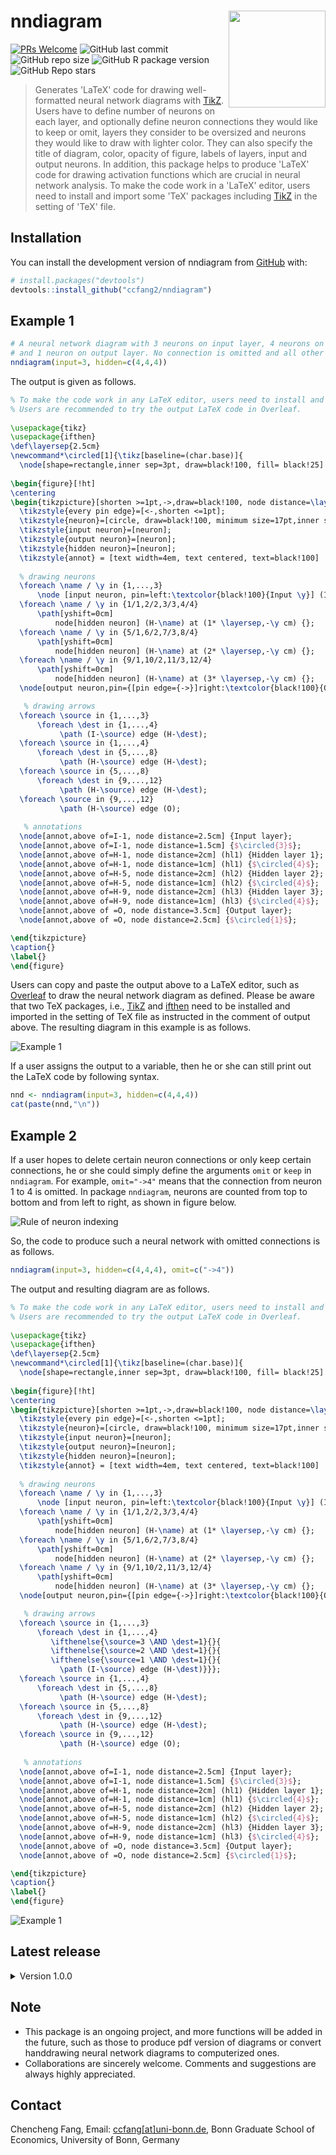 # nndiagram <img src="man/figures/badge.png" align="right" alt="" width="155" />

[![PRs Welcome](https://img.shields.io/badge/PRs-welcome-brightgreen.svg?style=flat-square)](https://makeapullrequest.com)
![GitHub last commit](https://img.shields.io/github/last-commit/ccfang2/nndiagram?logo=GitHub)
![GitHub repo size](https://img.shields.io/github/repo-size/ccfang2/nndiagram?logo=GitHub)
![GitHub R package version](https://img.shields.io/github/r-package/v/ccfang2/nndiagram?logo=R)
![GitHub Repo stars](https://img.shields.io/github/stars/ccfang2/nndiagram?style=social)


> Generates 'LaTeX' code for drawing well-formatted neural network diagrams with [TikZ](https://www.overleaf.com/learn/latex/TikZ_package). Users have to define number of neurons on each layer, and optionally define neuron connections they would like to keep or omit, layers they consider to be oversized and neurons they would like to draw with lighter color. They can also specify the title of diagram, color, opacity of figure, labels of layers, input and output neurons. In addition, this package helps to produce 'LaTeX' code for drawing activation functions which are crucial in neural network analysis. To make the code work in a 'LaTeX' editor, users need to install and import some 'TeX' packages including [TikZ](https://www.overleaf.com/learn/latex/TikZ_package) in the setting of 'TeX' file.

## Installation

You can install the development version of nndiagram from [GitHub](https://github.com/) with:
      
``` r
# install.packages("devtools")
devtools::install_github("ccfang2/nndiagram")
```

## Example 1

```r
# A neural network diagram with 3 neurons on input layer, 4 neurons on each of 3 hidden layers, 
# and 1 neuron on output layer. No connection is omitted and all other arguments are default.
nndiagram(input=3, hidden=c(4,4,4))
```
The output is given as follows.

```latex
% To make the code work in any LaTeX editor, users need to install and import two TeX packages in the setting, including TikZ.
% Users are recommended to try the output LaTeX code in Overleaf.
 
\usepackage{tikz} 
\usepackage{ifthen} 
\def\layersep{2.5cm} 
\newcommand*\circled[1]{\tikz[baseline=(char.base)]{ 
  \node[shape=rectangle,inner sep=3pt, draw=black!100, fill= black!25] (char) {#1};}} 
 
\begin{figure}[!ht] 
\centering 
\begin{tikzpicture}[shorten >=1pt,->,draw=black!100, node distance=\layersep, scale=1] 
  \tikzstyle{every pin edge}=[<-,shorten <=1pt]; 
  \tikzstyle{neuron}=[circle, draw=black!100, minimum size=17pt,inner sep=0pt]; 
  \tikzstyle{input neuron}=[neuron]; 
  \tikzstyle{output neuron}=[neuron]; 
  \tikzstyle{hidden neuron}=[neuron]; 
  \tikzstyle{annot} = [text width=4em, text centered, text=black!100] 
 
  % drawing neurons 
  \foreach \name / \y in {1,...,3} 
      \node [input neuron, pin=left:\textcolor{black!100}{Input \y}] (I-\name) at (0,-0.5-\y) {};
  \foreach \name / \y in {1/1,2/2,3/3,4/4} 
      \path[yshift=0cm] 
          node[hidden neuron] (H-\name) at (1* \layersep,-\y cm) {};
  \foreach \name / \y in {5/1,6/2,7/3,8/4} 
      \path[yshift=0cm] 
          node[hidden neuron] (H-\name) at (2* \layersep,-\y cm) {};
  \foreach \name / \y in {9/1,10/2,11/3,12/4} 
      \path[yshift=0cm] 
          node[hidden neuron] (H-\name) at (3* \layersep,-\y cm) {};
  \node[output neuron,pin={[pin edge={->}]right:\textcolor{black!100}{Output}}, right of=H-10, yshift=-0.5cm] (O) {}; 

   % drawing arrows 
  \foreach \source in {1,...,3} 
      \foreach \dest in {1,...,4}
           \path (I-\source) edge (H-\dest); 
  \foreach \source in {1,...,4} 
      \foreach \dest in {5,...,8}
           \path (H-\source) edge (H-\dest); 
  \foreach \source in {5,...,8} 
      \foreach \dest in {9,...,12}
           \path (H-\source) edge (H-\dest); 
  \foreach \source in {9,...,12}
           \path (H-\source) edge (O);
 
   % annotations 
  \node[annot,above of=I-1, node distance=2.5cm] {Input layer}; 
  \node[annot,above of=I-1, node distance=1.5cm] {$\circled{3}$}; 
  \node[annot,above of=H-1, node distance=2cm] (hl1) {Hidden layer 1}; 
  \node[annot,above of=H-1, node distance=1cm] (hl1) {$\circled{4}$}; 
  \node[annot,above of=H-5, node distance=2cm] (hl2) {Hidden layer 2}; 
  \node[annot,above of=H-5, node distance=1cm] (hl2) {$\circled{4}$}; 
  \node[annot,above of=H-9, node distance=2cm] (hl3) {Hidden layer 3}; 
  \node[annot,above of=H-9, node distance=1cm] (hl3) {$\circled{4}$}; 
  \node[annot,above of =O, node distance=3.5cm] {Output layer}; 
  \node[annot,above of =O, node distance=2.5cm] {$\circled{1}$}; 

\end{tikzpicture} 
\caption{} 
\label{} 
\end{figure} 
```

Users can copy and paste the output above to a LaTeX editor, such as [Overleaf](https://www.overleaf.com) to draw the neural network diagram as defined. Please be aware that two TeX packages, i.e., [TikZ](https://www.overleaf.com/learn/latex/TikZ_package) and [ifthen](https://www.ctan.org/pkg/ifthen#:~:text=Ifthen%20is%20a%20separate%20package%20within%20the%20LaT.,always%20needed%20to%20load%20it.%20Sources.%20%2Fmacros%2Flatex%2Fbase.%20Documentation.) need to be installed and imported in the setting of TeX file as instructed in the comment of output above. The resulting diagram in this example is as follows.

![Example 1](man/figures/nn.png)

If a user assigns the output to a variable, then he or she can still print out the LaTeX code by following syntax.

```r
nnd <- nndiagram(input=3, hidden=c(4,4,4))
cat(paste(nnd,"\n"))
```

## Example 2

If a user hopes to delete certain neuron connections or only keep certain connections, he or she could simply define the arguments `omit` or `keep` in `nndiagram`. For example, `omit="->4"` means that the connection from neuron 1 to 4 is omitted. In package `nndiagram`, neurons are counted from top to bottom and from left to right, as shown in figure below.

![Rule of neuron indexing](man/figures/index.png)

So, the code to produce such a neural network with omitted connections is as follows.

```r
nndiagram(input=3, hidden=c(4,4,4), omit=c("->4"))
```

The output and resulting diagram are as follows.

```latex
% To make the code work in any LaTeX editor, users need to install and import two TeX packages in the setting, including TikZ.
% Users are recommended to try the output LaTeX code in Overleaf.
 
\usepackage{tikz} 
\usepackage{ifthen} 
\def\layersep{2.5cm} 
\newcommand*\circled[1]{\tikz[baseline=(char.base)]{ 
  \node[shape=rectangle,inner sep=3pt, draw=black!100, fill= black!25] (char) {#1};}} 
 
\begin{figure}[!ht] 
\centering 
\begin{tikzpicture}[shorten >=1pt,->,draw=black!100, node distance=\layersep, scale=1] 
  \tikzstyle{every pin edge}=[<-,shorten <=1pt]; 
  \tikzstyle{neuron}=[circle, draw=black!100, minimum size=17pt,inner sep=0pt]; 
  \tikzstyle{input neuron}=[neuron]; 
  \tikzstyle{output neuron}=[neuron]; 
  \tikzstyle{hidden neuron}=[neuron]; 
  \tikzstyle{annot} = [text width=4em, text centered, text=black!100] 
 
  % drawing neurons 
  \foreach \name / \y in {1,...,3} 
      \node [input neuron, pin=left:\textcolor{black!100}{Input \y}] (I-\name) at (0,-0.5-\y) {};
  \foreach \name / \y in {1/1,2/2,3/3,4/4} 
      \path[yshift=0cm] 
          node[hidden neuron] (H-\name) at (1* \layersep,-\y cm) {};
  \foreach \name / \y in {5/1,6/2,7/3,8/4} 
      \path[yshift=0cm] 
          node[hidden neuron] (H-\name) at (2* \layersep,-\y cm) {};
  \foreach \name / \y in {9/1,10/2,11/3,12/4} 
      \path[yshift=0cm] 
          node[hidden neuron] (H-\name) at (3* \layersep,-\y cm) {};
  \node[output neuron,pin={[pin edge={->}]right:\textcolor{black!100}{Output}}, right of=H-10, yshift=-0.5cm] (O) {}; 

   % drawing arrows 
  \foreach \source in {1,...,3} 
      \foreach \dest in {1,...,4}
         \ifthenelse{\source=3 \AND \dest=1}{}{
         \ifthenelse{\source=2 \AND \dest=1}{}{
         \ifthenelse{\source=1 \AND \dest=1}{}{
           \path (I-\source) edge (H-\dest)}}}; 
  \foreach \source in {1,...,4} 
      \foreach \dest in {5,...,8}
           \path (H-\source) edge (H-\dest); 
  \foreach \source in {5,...,8} 
      \foreach \dest in {9,...,12}
           \path (H-\source) edge (H-\dest); 
  \foreach \source in {9,...,12}
           \path (H-\source) edge (O);
 
   % annotations 
  \node[annot,above of=I-1, node distance=2.5cm] {Input layer}; 
  \node[annot,above of=I-1, node distance=1.5cm] {$\circled{3}$}; 
  \node[annot,above of=H-1, node distance=2cm] (hl1) {Hidden layer 1}; 
  \node[annot,above of=H-1, node distance=1cm] (hl1) {$\circled{4}$}; 
  \node[annot,above of=H-5, node distance=2cm] (hl2) {Hidden layer 2}; 
  \node[annot,above of=H-5, node distance=1cm] (hl2) {$\circled{4}$}; 
  \node[annot,above of=H-9, node distance=2cm] (hl3) {Hidden layer 3}; 
  \node[annot,above of=H-9, node distance=1cm] (hl3) {$\circled{4}$}; 
  \node[annot,above of =O, node distance=3.5cm] {Output layer}; 
  \node[annot,above of =O, node distance=2.5cm] {$\circled{1}$}; 

\end{tikzpicture} 
\caption{} 
\label{} 
\end{figure} 
```

![Example 1](man/figures/omit.png)

## Latest release

<details><summary>Version 1.0.0 </summary>
<p>

There are three new functions in this version as contrast to the previous version

* Neural Network Diagrams with Over-sized Layers
      
In some large scale neural networks, users may hope to draw the diagram in a more concise way with some neurons left out and use suspension points instead. `nndiagram_oversize` suffices their demand. Users only need to define the cutoff number of neurons. For example, in a neural network with 3 neurons on input layer, and 6, 4, 6 neurons on three hidden layers respectively, if a user define 5 is the cutoff value, then the first and third hidden layers are considered to be oversized and will be drawn in a more concise fashion. Following is an example.
      
```r
nndiagram_oversize(input=3, hidden=c(6,4,6), size.cutoff=5)
```

The output and resulting diagram are as follows.
      
```latex
% To make the code work in any LaTeX editor, users need to install and import two TeX packages in the setting, including TikZ.
% Users are recommended to try the output LaTeX code in Overleaf.
 
\usepackage{tikz} 
\def\layersep{2.5cm} 
\newcommand*\circled[1]{\tikz[baseline=(char.base)]{ 
  \node[shape=rectangle,inner sep=3pt, draw=black!100, fill= black!25] (char) {#1};}} 
 
\begin{figure}[!ht] 
\centering 
\begin{tikzpicture}[shorten >=1pt,draw=black!100, node distance=\layersep, scale=1] 
  \tikzstyle{every pin edge}=[<-,shorten <=1pt]; 
  \tikzstyle{neuron}=[circle, draw=black!100, minimum size=17pt,inner sep=0pt]; 
  \tikzstyle{invisible neuron}=[draw=none, scale=2]; 
  \tikzstyle{input neuron}=[neuron]; 
  \tikzstyle{output neuron}=[neuron]; 
  \tikzstyle{hidden neuron}=[neuron]; 
  \tikzstyle{annot} = [text width=4em, text centered, text=black!100] 
 
  % drawing neurons 
  \foreach \name / \y in {1,...,3} 
      \node [input neuron, pin=left:\textcolor{black!100}{Input \y}] (I-\name) at (0,-1-\y) {};
  \node[hidden neuron,yshift=0cm] (H-1) at (1* \layersep, -1 cm) {}; 
  \node[invisible neuron,yshift=0cm] (H-2) at (1* \layersep, -2 cm) {}; 
  \node[hidden neuron,yshift=0cm] (H-3) at (1* \layersep, -3 cm) {}; 
  \node[invisible neuron,yshift=0cm] (H-4) at (1* \layersep, -4 cm) {}; 
  \node[hidden neuron,yshift=0cm] (H-5) at (1* \layersep, -5 cm) {};
  \foreach \name / \y in {6/1,7/2,8/3,9/4} 
      \path[yshift=-0.5cm] 
          node[hidden neuron] (H-\name) at (2* \layersep,-\y cm) {};
  \node[hidden neuron,yshift=0cm] (H-10) at (3* \layersep, -1 cm) {}; 
  \node[invisible neuron,yshift=0cm] (H-11) at (3* \layersep, -2 cm) {}; 
  \node[hidden neuron,yshift=0cm] (H-12) at (3* \layersep, -3 cm) {}; 
  \node[invisible neuron,yshift=0cm] (H-13) at (3* \layersep, -4 cm) {}; 
  \node[hidden neuron,yshift=0cm] (H-14) at (3* \layersep, -5 cm) {};
  \node[output neuron,pin={[pin edge={->}]right:\textcolor{black!100}{Output}}, right of=H-12, yshift=0cm] (O) {}; 
  \draw[line width=3pt, loosely dotted, dash pattern=on 0.1pt off 10pt, line cap=round] ([yshift=1ex]H-2.north) -- ([yshift=-1ex]H-2.south); 
  \draw[line width=3pt, loosely dotted, dash pattern=on 0.1pt off 10pt, line cap=round] ([yshift=1ex]H-4.north) -- ([yshift=-1ex]H-4.south); 
  \draw[line width=3pt, loosely dotted, dash pattern=on 0.1pt off 10pt, line cap=round] ([yshift=1ex]H-11.north) -- ([yshift=-1ex]H-11.south); 
  \draw[line width=3pt, loosely dotted, dash pattern=on 0.1pt off 10pt, line cap=round] ([yshift=1ex]H-13.north) -- ([yshift=-1ex]H-13.south); 

   % drawing arrows 
  \foreach \source in {1,...,3} 
      \foreach \dest in {1,3,5} 
          \path [->] (I-\source) edge (H-\dest);
  \foreach \source in {1,3,5} 
      \foreach \dest in {6,...,9} 
          \path [->] (H-\source) edge (H-\dest);
  \foreach \source in {6,...,9} 
      \foreach \dest in {10,12,14} 
          \path [->] (H-\source) edge (H-\dest);
  \foreach \source in {10,12,14} 
      \path [->] (H-\source) edge (O); 
 
  % annotations 
  \node[annot,above of=I-1, node distance=3cm] {Input layer}; 
  \node[annot,above of=I-1, node distance=2cm] {$\circled{3}$}; 
  \node[annot,above of=H-1, node distance=2cm] (hl1) {Hidden layer 1}; 
  \node[annot,above of=H-1, node distance=1cm] (hl1) {$\circled{6}$}; 
  \node[annot,above of=H-6, node distance=2.5cm] (hl2) {Hidden layer 2}; 
  \node[annot,above of=H-6, node distance=1.5cm] (hl2) {$\circled{4}$}; 
  \node[annot,above of=H-10, node distance=2cm] (hl3) {Hidden layer 3}; 
  \node[annot,above of=H-10, node distance=1cm] (hl3) {$\circled{6}$}; 
  \node[annot,above of =O, node distance=4cm] {Output layer}; 
  \node[annot,above of =O, node distance=3cm] {$\circled{1}$}; 

\end{tikzpicture} 
\caption{} 
\label{} 
\end{figure} 
```

![Example 3](man/figures/oversize.png)
      
* Neural Network Diagrams with Some Neurons being Covered up

In neural network analysis, users may hope to deemphasize some neurons and draw them with lighter color. In package `nndiagram`, they can do that simply by using command `nndiagram_nodeCoverup`. Users are expected to define the argument `node.coverup` properly. For example, in a neural network with 3 neurons on input layer, and 4 neurons on each of the three hidden layers, if a user hopes to deemphasize the first neuron on both the first and second hidden layer, then he needs to define `node.coverup=c(4,8)`. The rule of neuron indexing is the same as that in command `nndiagram`.

```r
nndiagram_nodeCoverup(input=3, hidden=c(4,4,4), node.coverup = c(4,8))   
```

The output and resulting diagram are as follows.
      
```latex
% To make the code work in any LaTeX editor, users need to install and import two TeX packages in the setting, including TikZ.
% Users are recommended to try the output LaTeX code in Overleaf.
 
\usepackage{tikz} 
\def\layersep{2.5cm} 
\newcommand*\circled[1]{\tikz[baseline=(char.base)]{ 
  \node[shape=rectangle,inner sep=3pt, draw=black!100, fill= black!25] (char) {#1};}} 
 
\begin{figure}[!ht] 
\centering 
\begin{tikzpicture}[shorten >=1pt,draw=black!100, node distance=\layersep, scale=1] 
  \tikzstyle{every pin edge}=[<-,shorten <=1pt, draw=black!100]; 
  \tikzstyle{neuron}=[circle, draw=black!100, minimum size=17pt,inner sep=0pt]; 
  \tikzstyle{input neuron}=[neuron]; 
  \tikzstyle{output neuron}=[neuron]; 
  \tikzstyle{hidden neuron}=[neuron]; 
  \tikzstyle{coveruped neuron}=[neuron, draw=black!25]; 
  \tikzstyle{annot} = [text width=4em, text centered, text=black!100] 
 
  % drawing neurons 
  \foreach \name / \y in {1/1,2/2,3/3} 
      \node[input neuron, pin=left:\textcolor{black!100}{Input \y}] (I-\name) at (0,-0.5-\y) {}; 
  \foreach \name / \y in {2/2,3/3,4/4} 
      \path[yshift=0cm] 
          node[hidden neuron] (H-\name) at (1* \layersep,-\y cm) {}; 
  \foreach \name / \y in {6/2,7/3,8/4} 
      \path[yshift=0cm] 
          node[hidden neuron] (H-\name) at (2* \layersep,-\y cm) {}; 
  \foreach \name / \y in {9/1,10/2,11/3,12/4} 
      \path[yshift=0cm] 
          node[hidden neuron] (H-\name) at (3* \layersep,-\y cm) {}; 
  \foreach \name / \y in {1/1} 
      \path[yshift=0cm] 
          node[coveruped neuron] (H-\name) at (1* \layersep,-\y cm) {}; 
  \foreach \name / \y in {5/1} 
      \path[yshift=0cm] 
          node[coveruped neuron] (H-\name) at (2* \layersep,-\y cm) {}; 
  \node[output neuron,pin={[pin edge={->}]right:\textcolor{black!100}{Output}}, right of=H-10, yshift=-0.5cm] (O) {}; 
 
  % drawing arrows 
  \foreach \source in {1,2,3} 
      \foreach \dest in {2,3,4} 
          \path [->] (I-\source) edge (H-\dest); 
  \foreach \source in {1,...,3} 
      \foreach \dest in {1} 
          \path [->] (I-\source) edge [draw=black!25] (H-\dest); 
  \foreach \source in {2,3,4} 
      \foreach \dest in {6,7,8} 
          \path [->] (H-\source) edge (H-\dest); 
  \foreach \source in {6,7,8} 
      \foreach \dest in {9,10,11,12} 
          \path [->] (H-\source) edge (H-\dest); 
  \foreach \source in {1} 
      \foreach \dest in {5,...,8} 
          \path [->] (H-\source) edge [draw=black!25] (H-\dest); 
  \foreach \source in {1,...,4} 
      \foreach \dest in {5} 
          \path [->] (H-\source) edge [draw=black!25] (H-\dest); 
  \foreach \source in {5} 
      \foreach \dest in {9,...,12} 
          \path [->] (H-\source) edge [draw=black!25] (H-\dest); 
  \foreach \source in {9,10,11,12} 
      \path [->] (H-\source) edge (O); 

   % annotations 
  \node[annot,above of=I-1, node distance=2.5cm] {Input layer}; 
  \node[annot,above of=I-1, node distance=1.5cm] {$\circled{3}$}; 
  \node[annot,above of=H-1, node distance=2cm] (hl1) {Hidden layer 1}; 
  \node[annot,above of=H-1, node distance=1cm] (hl1) {$\circled{4}$}; 
  \node[annot,above of=H-5, node distance=2cm] (hl2) {Hidden layer 2}; 
  \node[annot,above of=H-5, node distance=1cm] (hl2) {$\circled{4}$}; 
  \node[annot,above of=H-9, node distance=2cm] (hl3) {Hidden layer 3}; 
  \node[annot,above of=H-9, node distance=1cm] (hl3) {$\circled{4}$}; 
  \node[annot,above of =O, node distance=3.5cm] {Output layer}; 
  \node[annot,above of =O, node distance=2.5cm] {$\circled{1}$}; 

\end{tikzpicture} 
\caption{} 
\label{} 
\end{figure}       
```

![Example 4](man/figures/nodecoverup.png)      

* Activation Function 

Activation functions are crucial in neural network analysis. Hence, in this version, command `activation_curve` is also added to help with the drawing of activation function in LaTeX. Users can either choose from ReLU, sigmoid and step functions, the three most popular activation functions, or define the expression on their own in argument `expr`. Following is an example of sigmoid function.

```r
activation_curve(expr="sigmoid", title="Sigmoid Function", xmin=-5, xmax=5)
```      

The output and resulting figure are as follows.
      
```latex
% To make the code work in any LaTeX editor, users need to install and import two TeX packages in the setting, including TikZ.
% Users are recommended to try the output LaTeX code in Overleaf.

\usepackage{tikz} 
\usepackage{pgfplots} 
\pgfplotsset{compat=1.18} 
\begin{figure}[!ht] 
\centering 
\begin{tikzpicture}[scale=1] 
  \begin{axis}[ 
      axis on top = true, 
      axis x line = bottom, 
      axis y line = left, 
      xlabel = $$, 
      ylabel = $$, 
      ymin = , 
      ymax =  
  ] 
  \addplot[ 
      domain=-5:5, 
      samples=100 
  ] {1/(1+exp(-x))}; 
  \end{axis} 
\end{tikzpicture} 
\caption{Sigmoid Function} 
\label{} 
\end{figure}       
```      

<img src="man/figures/activation.png" alt="Example 5" width="600"/>    
      
</p>
</details>

## Note
- This package is an ongoing project, and more functions will be added in the future, such as those to produce pdf version of diagrams or convert handdrawing neural network diagrams to computerized ones. 
- Collaborations are sincerely welcome. Comments and suggestions are always highly appreciated.

## Contact

Chencheng Fang, Email: [ccfang[at]uni-bonn.de](mailto:ccfang@uni-bonn.de),
Bonn Graduate School of Economics, University of Bonn, Germany
